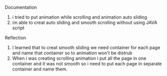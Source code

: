 Documentation
1) i tried to put animation while scrolling and animation auto sliding
2) im able to creat auto sliding and smooth scrolling without using JAVA script

Reflection
1) I  learned that to creat smooth sliding we need container for each page and name that container so to animation won't be distrub
2) When i was creating scrolling animation i put all the page in one container and it was not smooth so i need to put each page in separate container and name them. 